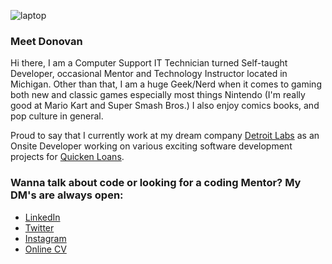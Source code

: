 ![laptop](https://pbs.twimg.com/profile_banners/2792927617/1591919008/1500x500)

### Meet Donovan  
Hi there, I am a Computer Support IT Technician turned Self-taught Developer, occasional Mentor and Technology Instructor located in Michigan. Other than that, I am a huge Geek/Nerd when it comes to gaming both new and classic games especially most things Nintendo (I'm really good at Mario Kart and Super Smash Bros.) I also enjoy comics books, and pop culture in general.

Proud to say that I  currently work at my dream company [Detroit Labs](https://www.detroitlabs.com) as an Onsite Developer working on various exciting software development projects for [Quicken Loans](https://www.quickenloans.com).

### Wanna talk about code or looking for a coding Mentor? My DM's are always open: 
* [LinkedIn](https://www.linkedin.com/in/browncdonovan/)
* [Twitter](https://twitter.com/browncdonovan)
* [Instagram](https://www.instagram.com/brown_c_donovan/)
* [Online CV](https://cv.browncdonovan.com)

<!--
**DCbrown/DCbrown** is a ✨ _special_ ✨ repository because its `README.md` (this file) appears on your GitHub profile.

Here are some ideas to get you started:

- 🔭 I’m currently working on ...
- 🌱 I’m currently learning ...
- 👯 I’m looking to collaborate on ...
- 🤔 I’m looking for help with ...
- 💬 Ask me about ...
- 📫 How to reach me: ...
- 😄 Pronouns: ...
- ⚡ Fun fact: ...
-->
